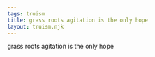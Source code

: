 ```yaml
---
tags: truism
title: grass roots agitation is the only hope
layout: truism.njk
---
```


grass roots agitation is the only hope